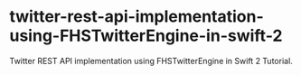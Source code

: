 # twitter-rest-api-implementation-using-FHSTwitterEngine-in-swift-2
Twitter REST API implementation using FHSTwitterEngine in Swift 2 Tutorial. 
